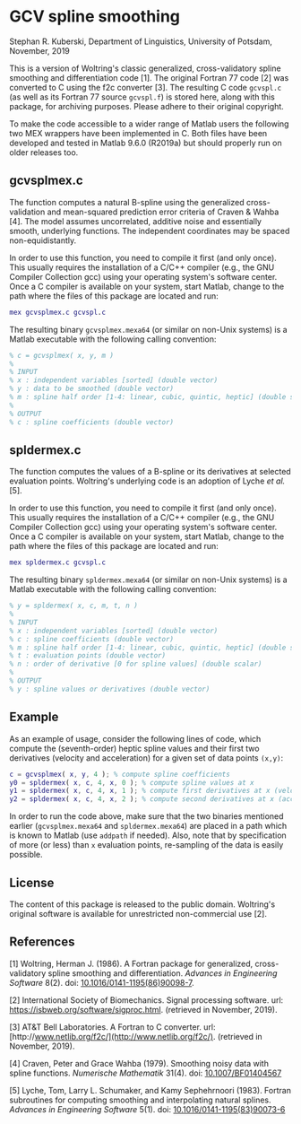# GCV spline smoothing

Stephan R. Kuberski, Department of Linguistics, University of Potsdam,
November, 2019

This is a version of Woltring's classic generalized, cross-validatory spline
smoothing and differentiation code [1]. The original Fortran 77 code [2] was
converted to C using the f2c converter [3]. The resulting C code `gcvspl.c` (as
well as its Fortran 77 source `gcvspl.f`) is stored here, along with this
package, for archiving purposes. Please adhere to their original copyright.

To make the code accessible to a wider range of Matlab users the following two
MEX wrappers have been implemented in C. Both files have been developed and
tested in Matlab 9.6.0 (R2019a) but should properly run on older releases too.

## gcvsplmex.c

The function computes a natural B-spline using the generalized cross-validation
and mean-squared prediction error criteria of Craven & Wahba [4]. The model
assumes uncorrelated, additive noise and essentially smooth, underlying
functions. The independent coordinates may be spaced non-equidistantly.

In order to use this function, you need to compile it first (and only once).
This usually requires the installation of a C/C++ compiler (e.g., the GNU
Compiler Collection gcc) using your operating system's software center. Once a
C compiler is available on your system, start Matlab, change to the path where
the files of this package are located and run:

~~~matlab
mex gcvsplmex.c gcvspl.c
~~~

The resulting binary `gcvsplmex.mexa64` (or similar on non-Unix systems) is a
Matlab executable with the following calling convention:

~~~matlab
% c = gcvsplmex( x, y, m )
% 
% INPUT
% x : independent variables [sorted] (double vector)
% y : data to be smoothed (double vector)
% m : spline half order [1-4: linear, cubic, quintic, heptic] (double scalar)
%
% OUTPUT
% c : spline coefficients (double vector)
~~~

## spldermex.c

The function computes the values of a B-spline or its derivatives at selected
evaluation points. Woltring's underlying code is an adoption of Lyche *et al.*
[5].

In order to use this function, you need to compile it first (and only once).
This usually requires the installation of a C/C++ compiler (e.g., the GNU
Compiler Collection gcc) using your operating system's software center. Once a
C compiler is available on your system, start Matlab, change to the path where
the files of this package are located and run:

~~~matlab
mex spldermex.c gcvspl.c
~~~

The resulting binary `spldermex.mexa64` (or similar on non-Unix systems) is a
Matlab executable with the following calling convention:

~~~matlab
% y = spldermex( x, c, m, t, n )
%
% INPUT
% x : independent variables [sorted] (double vector)
% c : spline coefficients (double vector)
% m : spline half order [1-4: linear, cubic, quintic, heptic] (double scalar)
% t : evaluation points (double vector)
% n : order of derivative [0 for spline values] (double scalar)
%
% OUTPUT
% y : spline values or derivatives (double vector)
~~~

## Example

As an example of usage, consider the following lines of code, which compute the
(seventh-order) heptic spline values and their first two derivatives (velocity
and acceleration) for a given set of data points `(x,y)`:

~~~matlab
c = gcvsplmex( x, y, 4 ); % compute spline coefficients
y0 = spldermex( x, c, 4, x, 0 ); % compute spline values at x
y1 = spldermex( x, c, 4, x, 1 ); % compute first derivatives at x (velocity)
y2 = spldermex( x, c, 4, x, 2 ); % compute second derivatives at x (acceleration)
~~~

In order to run the code above, make sure that the two binaries mentioned
earlier (`gcvsplmex.mexa64` and `spldermex.mexa64`) are placed in a path which
is known to Matlab (use `addpath` if needed). Also, note that by specification
of more (or less) than `x` evaluation points, re-sampling of the data is easily
possible.

## License

The content of this package is released to the public domain. Woltring's
original software is available for unrestricted non-commercial use [2].

## References

[1] Woltring, Herman J. (1986). A Fortran package for generalized,
cross-validatory spline smoothing and differentiation. *Advances in Engineering
Software* 8(2). doi:
[10.1016/0141-1195(86)90098-7](https://doi.org/10.1016/0141-1195(86)90098-7).

[2] International Society of Biomechanics. Signal processing software. url:
[https\://isbweb.org/software/sigproc.html](https://isbweb.org/software/sigproc.html).
(retrieved in November, 2019).

[3] AT&T Bell Laboratories. A Fortran to C converter. url:
[http\://www.netlib.org/f2c/](http://www.netlib.org/f2c/). (retrieved in
November, 2019).

[4] Craven, Peter and Grace Wahba (1979). Smoothing noisy data with spline
functions. *Numerische Mathematik* 31(4). doi:
[10.1007/BF01404567](https://doi.org/10.1007/BF01404567)

[5] Lyche, Tom, Larry L. Schumaker, and Kamy Sephehrnoori (1983). Fortran
subroutines for computing smoothing and interpolating natural splines.
*Advances in Engineering Software* 5(1). doi:
[10.1016/0141-1195(83)90073-6](https://doi.org/10.1016/0141-1195(83)90073-6)

